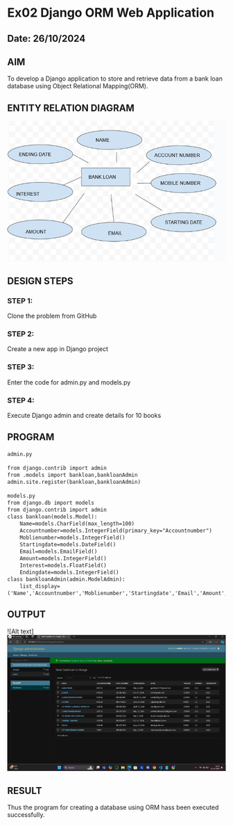 # Ex02 Django ORM Web Application
## Date: 26/10/2024

## AIM
To develop a Django application to store and retrieve data from a bank loan database using Object Relational Mapping(ORM).

##  ENTITY RELATION DIAGRAM
![Alt text](<Screenshot 2024-10-26 142722.png>)


## DESIGN STEPS

### STEP 1:
Clone the problem from GitHub

### STEP 2:
Create a new app in Django project

### STEP 3:
Enter the code for admin.py and models.py
### STEP 4:
Execute Django admin and create details for 10 books

## PROGRAM
```
admin.py

from django.contrib import admin
from .models import bankloan,bankloanAdmin
admin.site.register(bankloan,bankloanAdmin)

models.py
from django.db import models
from django.contrib import admin
class bankloan(models.Model):
	Name=models.CharField(max_length=100)
	Accountnumber=models.IntegerField(primary_key="Accountnumber")
	Moblienumber=models.IntegerField()
	Startingdate=models.DateField()
	Email=models.EmailField()
	Amount=models.IntegerField()
	Interest=models.FloatField()
	Endingdate=models.IntegerField()
class bankloanAdmin(admin.ModelAdmin):
	list_display=('Name','Accountnumber','Moblienumber','Startingdate','Email','Amount','Interest','Endingdate')

```

## OUTPUT
![Alt text]![Alt text](<Screenshot 2024-10-23 142752-1.png>)




## RESULT
Thus the program for creating a database using ORM hass been executed successfully.

